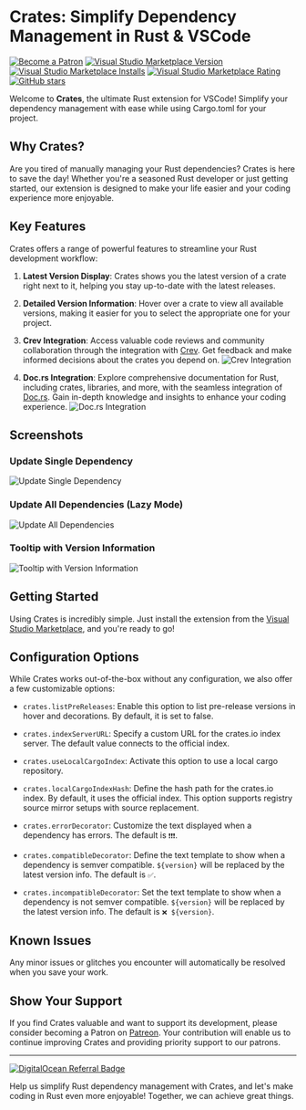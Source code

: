 # Crates: Simplify Dependency Management in Rust & VSCode

[![Become a Patron](https://img.shields.io/badge/Support%20Us%20on-Patreon-orange.svg)](https://www.patreon.com/bePatron?u=11468905)
[![Visual Studio Marketplace Version](https://img.shields.io/visual-studio-marketplace/v/serayuzgur.crates)](https://img.shields.io/visual-studio-marketplace/v/serayuzgur.crates)
[![Visual Studio Marketplace Installs](https://img.shields.io/visual-studio-marketplace/i/serayuzgur.crates)](https://img.shields.io/visual-studio-marketplace/i/serayuzgur.crates)
[![Visual Studio Marketplace Rating](https://img.shields.io/visual-studio-marketplace/r/serayuzgur.crates)](https://img.shields.io/visual-studio-marketplace/r/serayuzgur.crates)
[![GitHub stars](https://img.shields.io/github/stars/serayuzgur/crates.svg)](https://github.com/serayuzgur/crates/stargazers)

Welcome to **Crates**, the ultimate Rust extension for VSCode! Simplify your dependency management with ease while using Cargo.toml for your project.

## Why Crates?

Are you tired of manually managing your Rust dependencies? Crates is here to save the day! Whether you're a seasoned Rust developer or just getting started, our extension is designed to make your life easier and your coding experience more enjoyable.

## Key Features

Crates offers a range of powerful features to streamline your Rust development workflow:

1. **Latest Version Display**: Crates shows you the latest version of a crate right next to it, helping you stay up-to-date with the latest releases.

2. **Detailed Version Information**: Hover over a crate to view all available versions, making it easier for you to select the appropriate one for your project.

3. **Crev Integration**: Access valuable code reviews and community collaboration through the integration with [Crev](https://web.crev.dev/). Get feedback and make informed decisions about the crates you depend on.
   ![Crev Integration](https://github.com/serayuzgur/crates/raw/master/screenshots/crev_dev.png)

4. **Doc.rs Integration**: Explore comprehensive documentation for Rust, including crates, libraries, and more, with the seamless integration of [Doc.rs](https://doc.rs/). Gain in-depth knowledge and insights to enhance your coding experience.
   ![Doc.rs Integration](https://github.com/serayuzgur/crates/raw/master/screenshots/docs_rs.png)

## Screenshots

### Update Single Dependency

![Update Single Dependency](https://github.com/serayuzgur/crates/raw/master/update.gif)

### Update All Dependencies (Lazy Mode)

![Update All Dependencies](https://github.com/serayuzgur/crates/raw/master/screenshots/update_all.png)

### Tooltip with Version Information

![Tooltip with Version Information](https://github.com/serayuzgur/crates/raw/master/screenshots/tooltip.png)

## Getting Started

Using Crates is incredibly simple. Just install the extension from the [Visual Studio Marketplace](https://marketplace.visualstudio.com/items?itemName=serayuzgur.crates), and you're ready to go!

## Configuration Options

While Crates works out-of-the-box without any configuration, we also offer a few customizable options:

- `crates.listPreReleases`: Enable this option to list pre-release versions in hover and decorations. By default, it is set to false.

- `crates.indexServerURL`: Specify a custom URL for the crates.io index server. The default value connects to the official index.

- `crates.useLocalCargoIndex`: Activate this option to use a local cargo repository.

- `crates.localCargoIndexHash`: Define the hash path for the crates.io index. By default, it uses the official index. This option supports registry source mirror setups with source replacement.

- `crates.errorDecorator`: Customize the text displayed when a dependency has errors. The default is `❗️❗️❗`.

- `crates.compatibleDecorator`: Define the text template to show when a dependency is semver compatible. `${version}` will be replaced by the latest version info. The default is `✅`.

- `crates.incompatibleDecorator`: Set the text template to show when a dependency is not semver compatible. `${version}` will be replaced by the latest version info. The default is `❌ ${version}`.

## Known Issues

Any minor issues or glitches you encounter will automatically be resolved when you save your work.

## Show Your Support

If you find Crates valuable and want to support its development, please consider becoming a Patron on [Patreon](https://www.patreon.com/bePatron?u=11468905). Your contribution will enable us to continue improving Crates and providing priority support to our patrons.

---

[![DigitalOcean Referral Badge](https://web-platforms.sfo2.digitaloceanspaces.com/WWW/Badge%203.svg)](https://www.digitalocean.com/?refcode=3c1a47ab4694&utm_campaign=Referral_Invite&utm_medium=Referral_Program&utm_source=badge)

Help us simplify Rust dependency management with Crates, and let's make coding in Rust even more enjoyable! Together, we can achieve great things.
